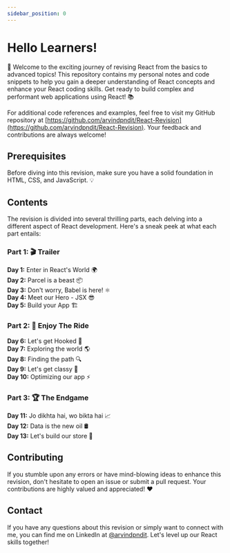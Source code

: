```yaml
---
sidebar_position: 0
---
```


# Hello Learners!

👋 Welcome to the exciting journey of revising React from the basics to advanced topics! This repository contains my personal notes and code snippets to help you gain a deeper understanding of React concepts and enhance your React coding skills. Get ready to build complex and performant web applications using React! 📚

For additional code references and examples, feel free to visit my GitHub repository at [https://github.com/arvindpndit/React-Revision](https://github.com/arvindpndit/React-Revision). Your feedback and contributions are always welcome!

## Prerequisites

Before diving into this revision, make sure you have a solid foundation in HTML, CSS, and JavaScript. 💡

## Contents

The revision is divided into several thrilling parts, each delving into a different aspect of React development. Here's a sneak peek at what each part entails:

### Part 1: 🎬 Trailer

**Day 1:** Enter in React's World 🌍  
**Day 2:** Parcel is a beast 📦  
**Day 3:** Don't worry, Babel is here! ⚛️  
**Day 4:** Meet our Hero - JSX 😎  
**Day 5:** Build your App 🏗️

### Part 2: 🎢 Enjoy The Ride

**Day 6:** Let's get Hooked 🔗  
**Day 7:** Exploring the world 🌎  
**Day 8:** Finding the path 🔍  
**Day 9:** Let's get classy 🎩  
**Day 10:** Optimizing our app ⚡

### Part 3: 🏆 The Endgame

**Day 11:** Jo dikhta hai, wo bikta hai 📈  
**Day 12:** Data is the new oil 🛢️  
**Day 13:** Let's build our store 🏪

## Contributing

If you stumble upon any errors or have mind-blowing ideas to enhance this revision, don't hesitate to open an issue or submit a pull request. Your contributions are highly valued and appreciated! ❤️

## Contact

If you have any questions about this revision or simply want to connect with me, you can find me on LinkedIn at [@arvindpndit](https://www.linkedin.com/in/arvindpndit/). Let's level up our React skills together!
